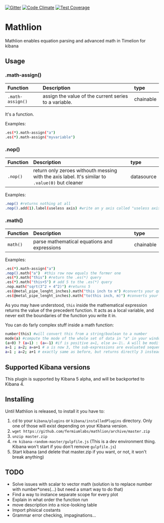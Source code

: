 [![Gitter](https://img.shields.io/gitter/room/nwjs/nw.js.svg?maxAge=2592000)](https://gitter.im/fermiumlabs/Lobby)
 [![Code Climate](https://codeclimate.com/github/fermiumlabs/mathlion/badges/gpa.svg)](https://codeclimate.com/github/fermiumlabs/mathlion) [![Test Coverage](https://codeclimate.com/github/fermiumlabs/mathlion/badges/coverage.svg)](https://codeclimate.com/github/fermiumlabs/mathlion/coverage)

# Mathlion

Mathlion enables equation parsing and advanced math in Timelion for kibana

## Usage

### .math-assign()

Function         | Description                                           | type
:--------------- | :---------------------------------------------------- | :--------
`.math-assign()` | assign the value of the current series to a variable. | chainable

It's a function.

Examples:

```sh
.es(*).math-assign("a") 
.es(*).math-assign("myvariable")
```

### .nop()

Function | Description                                                                                      | type
:------- | :----------------------------------------------------------------------------------------------- | :---------
`.nop()` | return only zeroes withouth messing with the axis label. It's similar to `.value(0)` but cleaner | datasource

Examples:

```sh
.nop() #returns nothing at all
.nop().add(1).label(useless axis) #write an y axis called "useless axis" with y=1
```

### .math()

Function | Description                                  | type
:------- | :------------------------------------------- | :--------
`math()` | parse mathematical equations and expressions | chainable

Examples:

```sh
.es(*).math-assign("a")
.nop().math("a")  #this row now equals the former one
.es(*).math("this") #return the .es(*) query
.es(*).math("this+5") # add 5 to the .es(*) query
.nop.math("sqrt(3^2 + 4^2)") #returns 5
.es(@metal_pipe_lenght_inches).math("this inch to m") #converts your query from inches to meters
.es(@metal_pipe_lenght_inches).math("to(this inch, m)") #converts your query from inches to meters, but using a function instead of an operator
```

As you may have understood, `this` inside the mathematical expression returns the value of the precedent function. It acts as a local variable, and never exit the boundaries of the function you write it in.

You can do farly complex stuff inside a math function:

```sh
number(this) #will convert this from a string/boolean to a number
mode(a) #compute the mode of the whole set of data in "a" in your window and display it as an y axis
(a>0) ? (a=1) : (a=-1) #if is positive a=1, else a=-1\. A will be modified only temporarely for this equation
a=1 ; a=2; a=a+1 # a is now 3, the sub-expressions are evaluated sequentially. The last is the one really considere in the end 
a=1 ; a=2; a+1 # exactly same as before, but returns directly 3 instead of a=3
```

## Supported Kibana versions

This plugin is supported by Kibana 5 alpha, and will be backported to Kibana 4.

## Installing

Until Mathlion is released, to install it you have to:

1. cd to your `kibana/plugins` or `kibana/installedPlugins` directory. Only one of those will exist depending on your Kibana version.
2. `wget https://github.com/fermiumlabs/mathlion/archive/master.zip`
3. `unzip master.zip`
4. `rm kibana-random-master/gulpfile.js` (This is a dev environment thing. Kibana won't start if you don't remove `gulpfile.js`)
5. Start kibana (and delete that master.zip if you want, or not, it won't break anything)

## TODO

- Solve issues with scalar to vector math (solution is to replace number with number*ones(...) but need a smart way to do that)
- Find a way to instance separate scope for every plot
- Explain in what order the function run
- move description into a nice-looking table
- Import phisical costants
- Grammar error checking, impaginations...
